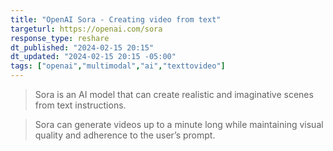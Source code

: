 ```yaml
---
title: "OpenAI Sora - Creating video from text"
targeturl: https://openai.com/sora
response_type: reshare
dt_published: "2024-02-15 20:15"
dt_updated: "2024-02-15 20:15 -05:00"
tags: ["openai","multimodal","ai","texttovideo"]
---
```


> Sora is an AI model that can create realistic and imaginative scenes from text instructions. 

> Sora can generate videos up to a minute long while maintaining visual quality and adherence to the user’s prompt.
